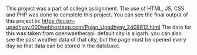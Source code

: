 This project was a part of college assignment. The use of HTML, JS, CSS and PHP was done to complete this project. 
You can see the final output of this project in: https://pujan-upadhyay.000webhostapp.com/Pujan_Upadhyay_2408612.html
The data for this was taken from openwaetherapi. default city is aligarh.
you can also see the past weather data of that city, but the page must be opened every day so that data can be stored in the database.
